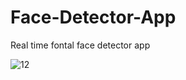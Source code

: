 # Face-Detector-App
Real time fontal face detector app 


![12](https://github.com/user-attachments/assets/a7580c4e-bd80-435f-9826-97c2cbcef8cd)



